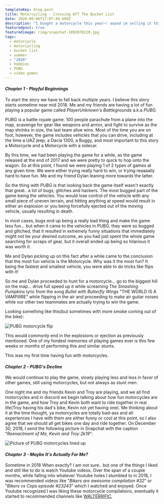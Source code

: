 ```yaml
---
templateKey: blog-post
title: Motorcycling - Crossing Off The Bucket List
date: 2020-09-06T17:07:49.699Z
description: "I bought a motorcycle this year~! aaand im selling it this year "
featuredpost: true
featuredimage: /img/snapchat-1092078220.jpg
tags:
  - motorcycle
  - motorcycling
  - bucket list
  - summer
  - "2020"
  - hobbies
  - PUBG
  - video games
---
```

#### ***Chapter 1 - Playful Beginnings***

To start the story we have to fall back multiple years. I believe this story starts sometime near mid 2018. Me and my friends are having a lot of fun playing a popular game called *PlayerUnknown's Battlegrounds* a.k.a *PUBG*. 

PUBG is a battle royale game. 100 people parachute from a plane into the map, scavenge for gear like weapons and armor, and fight to survive as the map shrinks in size, the last team alive wins. Most of the time you are on foot, however, the game includes vehicles that you can drive, including at the time a UAZ jeep, a Dacia 1300, a Buggy, and most important to this story a Motorcycle and a Motorcycle with a sidecar.

By this time, we had been playing the game for a while, as the game released at the end of 2017 and we were pretty to quick to hop onto the wagon. So at this point, I found we were playing 1 of 2 types of games at any given time. We were either trying really hard to win, or trying reaaaally hard to have fun. Me and my friend Dylan leaning more towards the latter. 

So the thing with *PUBG* is that looking back the game itself wasn't exactly that great.. a lot of bugs, glitches and hackers. The most bugged part of the game being the vehicles. You would lose control of the vehicle with any small piece of uneven terrain, and hitting anything at speed would result in either an explosion or you being forcefully ejected out of the moving vehicle, usually resulting in death.

In most cases, bugs end up being a really bad thing and make the game less fun... but when it came to the vehicles in PUBG, they were so bugged and glitched, that it resulted in extremely funny situations that immediately might not be your desired outcome, as you had just spent the whole game searching for scraps of gear, but it overall ended up being so hilarious it was worth it. 

Me and Dylan picking up on this fact after a while came to the conclusion that the most fun vehicle is the Motorcycle. Why was it the most fun? It being the fastest and smallest vehicle, you were able to do tricks like flips with it! 

So me and Dylan proceeded to hunt for a motorcycle... go to the biggest hill on the map... drive full speed up it while screaming *The Smashing Pumpkins* lyric from the song *Bullet with Butterfly Wings* "THE WORLD IS A VAMPIIIRE" while flipping in the air and proceeding to make air guitar noises while our other two teammates are actually trying to win the game. 

Looking something like this(but sometimes with more smoke coming out of the bike):

![PUBG motorcycle flip](/img/motorcycle-flip.jpg "PUBG motorcycle flip")

This would commonly end in the explosions or ejection as previously mentioned. One of my fondest memories of playing games ever is this few weeks or months of performing this and similar stunts.

This was my first time having fun with motorcycles. 

#### ***Chapter 2 - PUBG's Decline***

We would continue to play the game, slowly playing less and less in favor of other games, still using motorcycles, but not always as stunt men.

One night me and my friends Kevin and Troy are playing, and we all find motorcycles and in discord we begin talking about how fun motorcycles are in the game, and how Troy and Kevin both want to ride together in real life(Troy having his dad's bike, Kevin not yet having one). Me thinking about it at the time thought, ya motorcycles are totally bad-ass and all experiences I have with them are either funny or cool at this point, so I also agree that we should all get bikes one day and ride together. On December 30, 2018, I send the following picture in Snapchat with the caption "*Reenactment of Me, Kevin and Troy 2k19*":

![Picture of PUBG motorcycles lined up](/img/snapchat-686701829.jpg "Reenactment of Me, Kevin and Troy 2k19")

#### ***Chapter 3 -  Maybe It's Actually For Me?***

Sometime in 2018  When exactly? I am not sure.. but one of the things I liked and still like to do is watch Youtube videos. Over the span of a couple months, while falling into whatever Youtube holes I stumbled to in 2018, I was recommended videos like "*Bikers are awesome compilation #32*" or "*Bikers vs Cops episode #23243*" which I watched and enjoyed. Once Youtube recognized I was liking these motorcycle compilations, eventually it started to recommended channels like [WALTERRIFIC](https://www.youtube.com/channel/UCl41VS1Nqxd3HnR-JyPA-tQ),